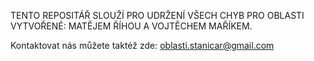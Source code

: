 TENTO REPOSITÁŘ SLOUŽÍ PRO UDRŽENÍ VŠECH CHYB PRO OBLASTI VYTVOŘENÉ:
      MATĚJEM ŘÍHOU A VOJTĚCHEM MAŘÍKEM.

Kontaktovat nás můžete taktéž zde: oblasti.stanicar@gmail.com
